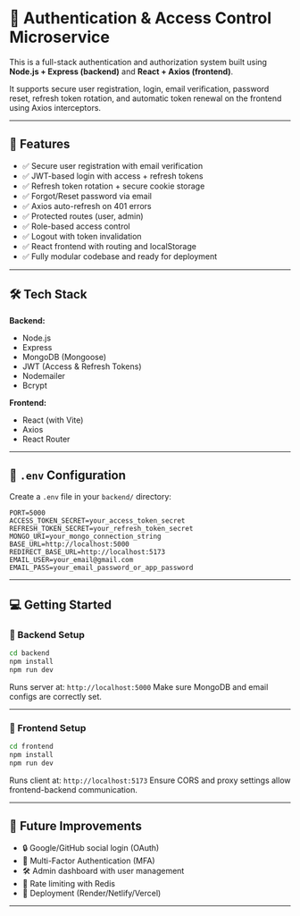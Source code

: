 # 🔐 Authentication & Access Control Microservice

This is a full-stack authentication and authorization system built using **Node.js + Express (backend)** and **React + Axios (frontend)**.

It supports secure user registration, login, email verification, password reset, refresh token rotation, and automatic token renewal on the frontend using Axios interceptors.

---

## 🚀 Features

- ✅ Secure user registration with email verification  
- ✅ JWT-based login with access + refresh tokens  
- ✅ Refresh token rotation + secure cookie storage  
- ✅ Forgot/Reset password via email  
- ✅ Axios auto-refresh on 401 errors  
- ✅ Protected routes (user, admin)  
- ✅ Role-based access control  
- ✅ Logout with token invalidation  
- ✅ React frontend with routing and localStorage  
- ✅ Fully modular codebase and ready for deployment

---

## 🛠️ Tech Stack

**Backend:**
- Node.js
- Express
- MongoDB (Mongoose)
- JWT (Access & Refresh Tokens)
- Nodemailer
- Bcrypt

**Frontend:**
- React (with Vite)
- Axios
- React Router

---

## 🔐 `.env` Configuration

Create a `.env` file in your `backend/` directory:

```env
PORT=5000
ACCESS_TOKEN_SECRET=your_access_token_secret
REFRESH_TOKEN_SECRET=your_refresh_token_secret
MONGO_URI=your_mongo_connection_string
BASE_URL=http://localhost:5000
REDIRECT_BASE_URL=http://localhost:5173
EMAIL_USER=your_email@gmail.com
EMAIL_PASS=your_email_password_or_app_password
````

---

## 💻 Getting Started

### 🔧 Backend Setup

```bash
cd backend
npm install
npm run dev
```

Runs server at: `http://localhost:5000`
Make sure MongoDB and email configs are correctly set.

---

### 🎨 Frontend Setup

```bash
cd frontend
npm install
npm run dev
```

Runs client at: `http://localhost:5173`
Ensure CORS and proxy settings allow frontend-backend communication.

---

## 🧠 Future Improvements

* 🔒 Google/GitHub social login (OAuth)
* 🔐 Multi-Factor Authentication (MFA)
* 🛠️ Admin dashboard with user management
* 🧱 Rate limiting with Redis
* 🚀 Deployment (Render/Netlify/Vercel)

---
